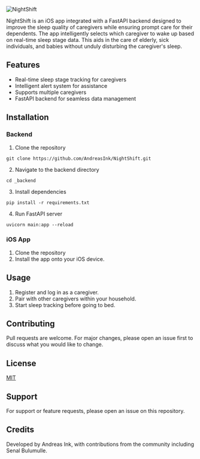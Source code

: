 ![NightShift](https://github.com/AndreasInk/NightShift/assets/67549402/69a3c3e8-6abc-4434-8658-2a5cc1c01f7d)


NightShift is an iOS app integrated with a FastAPI backend designed to improve the sleep quality of caregivers while ensuring prompt care for their dependents. The app intelligently selects which caregiver to wake up based on real-time sleep stage data. This aids in the care of elderly, sick individuals, and babies without unduly disturbing the caregiver's sleep.

## Features

- Real-time sleep stage tracking for caregivers
- Intelligent alert system for assistance
- Supports multiple caregivers
- FastAPI backend for seamless data management

## Installation

### Backend

1. Clone the repository

```other
git clone https://github.com/AndreasInk/NightShift.git
```

2. Navigate to the backend directory

```other
cd _backend
```

3. Install dependencies

```other
pip install -r requirements.txt
```

4. Run FastAPI server

```other
uvicorn main:app --reload
```

### iOS App

1. Clone the repository
2. Install the app onto your iOS device.

## Usage

1. Register and log in as a caregiver.
2. Pair with other caregivers within your household.
3. Start sleep tracking before going to bed.

## Contributing

Pull requests are welcome. For major changes, please open an issue first to discuss what you would like to change.

## License

[MIT](https://choosealicense.com/licenses/mit/)

## Support

For support or feature requests, please open an issue on this repository.

## Credits

Developed by Andreas Ink, with contributions from the community including Senal Bulumulle.

